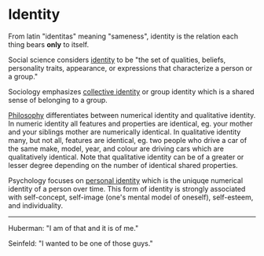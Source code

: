 # Identity

From latin "identitas" meaning "sameness", identity is the relation each thing bears **only** to itself.

Social science considers [identity](https://en.wikipedia.org/wiki/Identity_(social_science)) to be "the set of qualities, beliefs, personality traits, appearance, or expressions that characterize a person or a group."

Sociology emphasizes [collective identity](https://en.wikipedia.org/wiki/Collective_identity) or group identity which is a shared sense of belonging to a group.

[Philosophy](https://en.wikipedia.org/wiki/Identity_(philosophy)) differentiates between numerical identity and qualitative identity. In numeric identity all features and properties are identical, eg. your mother and your siblings mother are numerically identical. In qualitative identity many, but not all, features are identical, eg. two people who drive a car of the same make, model, year, and colour are driving cars which are qualitatively identical. Note that qualitative identity can be of a greater or lesser degree depending on the number of identical shared properties.

Psychology focuses on [personal identity](https://en.wikipedia.org/wiki/Personal_identity) which is the uniquqe numerical identity of a person over time. This form of identity is strongly associated with self-concept, self-image (one's mental model of oneself), self-esteem, and individuality.

---

Huberman: "I am of that and it is of me."

Seinfeld: "I wanted to be one of those guys."
